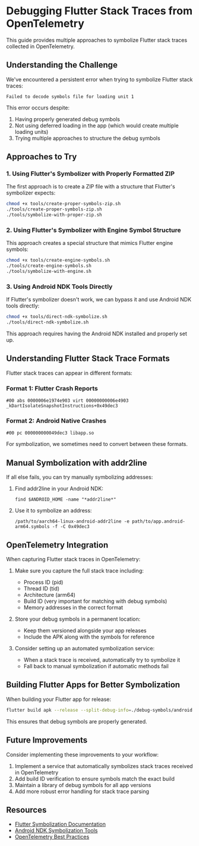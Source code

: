 # Debugging Flutter Stack Traces from OpenTelemetry

This guide provides multiple approaches to symbolize Flutter stack traces collected in OpenTelemetry.

## Understanding the Challenge

We've encountered a persistent error when trying to symbolize Flutter stack traces:

```
Failed to decode symbols file for loading unit 1
```

This error occurs despite:
1. Having properly generated debug symbols
2. Not using deferred loading in the app (which would create multiple loading units)
3. Trying multiple approaches to structure the debug symbols

## Approaches to Try

### 1. Using Flutter's Symbolizer with Properly Formatted ZIP

The first approach is to create a ZIP file with a structure that Flutter's symbolizer expects:

```bash
chmod +x tools/create-proper-symbols-zip.sh
./tools/create-proper-symbols-zip.sh
./tools/symbolize-with-proper-zip.sh
```

### 2. Using Flutter's Symbolizer with Engine Symbol Structure

This approach creates a special structure that mimics Flutter engine symbols:

```bash
chmod +x tools/create-engine-symbols.sh
./tools/create-engine-symbols.sh
./tools/symbolize-with-engine.sh
```

### 3. Using Android NDK Tools Directly

If Flutter's symbolizer doesn't work, we can bypass it and use Android NDK tools directly:

```bash
chmod +x tools/direct-ndk-symbolize.sh
./tools/direct-ndk-symbolize.sh
```

This approach requires having the Android NDK installed and properly set up.

## Understanding Flutter Stack Trace Formats

Flutter stack traces can appear in different formats:

### Format 1: Flutter Crash Reports
```
#00 abs 0000006e1974e903 virt 00000000006e4903 _kDartIsolateSnapshotInstructions+0x49dec3
```

### Format 2: Android Native Crashes
```
#00 pc 000000000049dec3 libapp.so
```

For symbolization, we sometimes need to convert between these formats.

## Manual Symbolization with addr2line

If all else fails, you can try manually symbolizing addresses:

1. Find addr2line in your Android NDK:
   ```
   find $ANDROID_HOME -name "*addr2line*"
   ```

2. Use it to symbolize an address:
   ```
   /path/to/aarch64-linux-android-addr2line -e path/to/app.android-arm64.symbols -f -C 0x49dec3
   ```

## OpenTelemetry Integration

When capturing Flutter stack traces in OpenTelemetry:

1. Make sure you capture the full stack trace including:
   - Process ID (pid)
   - Thread ID (tid)
   - Architecture (arm64)
   - Build ID (very important for matching with debug symbols)
   - Memory addresses in the correct format

2. Store your debug symbols in a permanent location:
   - Keep them versioned alongside your app releases
   - Include the APK along with the symbols for reference

3. Consider setting up an automated symbolization service:
   - When a stack trace is received, automatically try to symbolize it
   - Fall back to manual symbolization if automatic methods fail

## Building Flutter Apps for Better Symbolization

When building your Flutter app for release:

```bash
flutter build apk --release --split-debug-info=./debug-symbols/android
```

This ensures that debug symbols are properly generated.

## Future Improvements

Consider implementing these improvements to your workflow:

1. Implement a service that automatically symbolizes stack traces received in OpenTelemetry
2. Add build ID verification to ensure symbols match the exact build
3. Maintain a library of debug symbols for all app versions
4. Add more robust error handling for stack trace parsing

## Resources

- [Flutter Symbolization Documentation](https://flutter.dev/docs/testing/code-debugging#interpreting-stack-traces)
- [Android NDK Symbolization Tools](https://developer.android.com/ndk/guides/ndk-stack)
- [OpenTelemetry Best Practices](https://opentelemetry.io/docs/instrumentation/java/manual/)
